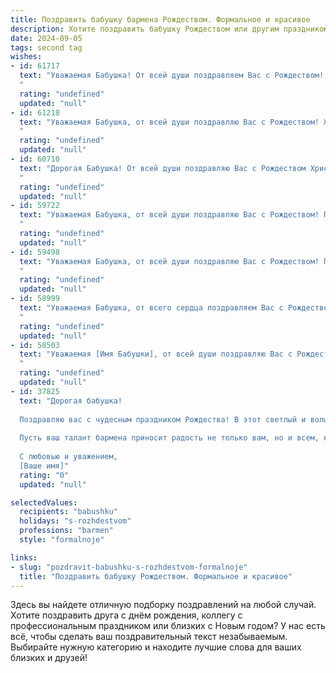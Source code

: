 ```yaml
---
title: Поздравить бабушку бармена Рождеством. Формальное и красивое
description: Хотите поздравить бабушку Рождеством или другим праздником? Наш ИИ создаст незабываемое поздравление, а вы обязательно выделитесь среди других.  
date: 2024-09-05
tags: second tag
wishes:
- id: 61717
  text: "Уважаемая Бабушка! От всей души поздравляем Вас с Рождеством! Желаем Вам крепкого здоровья, душевного тепла и радости в этот светлый праздник. Пусть в Вашей жизни всегда царит мир, а сердце наполняется любовью и счастьем.
  "
  rating: "undefined"
  updated: "null"
- id: 61218
  text: "Уважаемая Бабушка, от всей души поздравляю Вас с Рождеством! Желаю Вам крепкого здоровья, душевного тепла и радости в кругу близких. Пусть этот светлый праздник принесет в вашу жизнь благополучие, мир и гармонию.
  "
  rating: "undefined"
  updated: "null"
- id: 60710
  text: "Дорогая Бабушка! От всей души поздравляю Вас с Рождеством Христовым! Пусть этот светлый праздник принесет Вам здоровье, благополучие и мир в душе. Желаю Вам крепкой веры, добрых дел и много радостных моментов в кругу любимых.
  "
  rating: "undefined"
  updated: "null"
- id: 59722
  text: "Уважаемая Бабушка, от всей души поздравляю Вас с Рождеством! Пусть этот светлый праздник принесет Вам здоровье, мир, радость и благополучие!
  "
  rating: "undefined"
  updated: "null"
- id: 59498
  text: "Уважаемая Бабушка, от всей души поздравляю Вас с Рождеством! Пусть этот светлый праздник принесет в Ваш дом мир, радость и благополучие. Желаю Вам крепкого здоровья, душевного тепла и исполнения всех желаний!
  "
  rating: "undefined"
  updated: "null"
- id: 58999
  text: "Уважаемая Бабушка, от всего сердца поздравляем Вас с Рождеством! Желаем Вам крепкого здоровья, душевного тепла и мирного Рождественского праздника. Пусть в Вашем доме всегда царят радость и любовь, а  Вас окружают забота и внимание близких. Пусть в новом году исполнятся все Ваши заветные желания!
  "
  rating: "undefined"
  updated: "null"
- id: 58503
  text: "Уважаемая [Имя Бабушки], от всей души поздравляю Вас с Рождеством Христовым! Желаю Вам крепкого здоровья, светлых и радостных дней, тепла домашнего очага и добрых новостей. Пусть этот праздник принесет Вам мир, благополучие и исполнение всех желаний.
  "
  rating: "undefined"
  updated: "null"
- id: 37825
  text: "Дорогая бабушка!
  
  Поздравляю вас с чудесным праздником Рождества! В этот светлый и волшебный день желаю вам здоровья, тепла и радости. Пусть каждый миг вашей жизни будет наполнен счастьем и семейным уютом. Вы — наша опора и вдохновение, и ваша мудрость освещает наши сердца.
  
  Пусть ваш талант бармена приносит радость не только вам, но и всем, кто вас окружает. Желаю вам новых креативных идей, удачи в творчестве и вдохновения на будущее.
  
  С любовью и уважением,
  [Ваше имя]"
  rating: "0"
  updated: "null"

selectedValues:
  recipients: "babushku"
  holidays: "s-rozhdestvom"
  professions: "barmen"
  style: "formalnoje"

links:
- slug: "pozdravit-babushku-s-rozhdestvom-formalnoje"
  title: "Поздравить бабушку Рождеством. Формальное и красивое"
---
```


Здесь вы найдете отличную подборку поздравлений на любой случай. 
Хотите поздравить друга с днём рождения, коллегу с профессиональным праздником или близких с Новым годом? У нас есть всё, чтобы сделать ваш поздравительный текст незабываемым. Выбирайте нужную категорию и находите лучшие слова для ваших близких и друзей!
